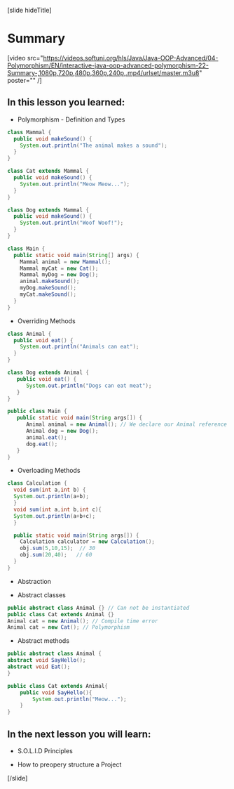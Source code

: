 [slide hideTitle]
# Summary

[video src="https://videos.softuni.org/hls/Java/Java-OOP-Advanced/04-Polymorphism/EN/interactive-java-oop-advanced-polymorphism-22-Summary-,1080p,720p,480p,360p,240p,.mp4/urlset/master.m3u8" poster="" /]

## In this lesson you learned:

- Polymorphism - Definition and Types

``` java
class Mammal {
  public void makeSound() {
    System.out.println("The animal makes a sound");
  }
}
```

``` java
class Cat extends Mammal {
  public void makeSound() {
    System.out.println("Meow Meow...");
  }
}
```

``` java
class Dog extends Mammal {
  public void makeSound() {
    System.out.println("Woof Woof!");
  }
}
```

``` java
class Main {
  public static void main(String[] args) {
    Mammal animal = new Mammal();  
    Mammal myCat = new Cat(); 
    Mammal myDog = new Dog(); 
    animal.makeSound();
    myDog.makeSound();
    myCat.makeSound();
  }
}
```

- Overriding Methods

``` java
class Animal {
  public void eat() {
    System.out.println("Animals can eat");
  }
}

class Dog extends Animal {
   public void eat() {
      System.out.println("Dogs can eat meat");
   }
}

public class Main {
   public static void main(String args[]) {
      Animal animal = new Animal(); // We declare our Animal reference and object
      Animal dog = new Dog();
      animal.eat(); 
      dog.eat();
   }
}
```

- Overloading Methods

``` java
class Calculation {  
  void sum(int a,int b) {
  System.out.println(a+b);
  }  
  void sum(int a,int b,int c){
  System.out.println(a+b+c);
  }  

  public static void main(String args[]) {  
    Calculation calculator = new Calculation();  
    obj.sum(5,10,15);  // 30
    obj.sum(20,40);   // 60
  }  
}  
```

- Abstraction

- Abstract classes

```java
public abstract class Animal {} // Can not be instantiated
public class Cat extends Animal {}
Animal cat = new Animal(); // Compile time error
Animal cat = new Cat(); // Polymorphism
```

- Abstract methods

```java
public abstract class Animal {
abstract void SayHello();
abstract void Eat();
} 

public class Cat extends Animal{
    public void SayHello(){
        System.out.println("Meow...");
    }
}

```

## In the next lesson you will learn:

- S.O.L.I.D Principles

- How to preopery structure a Project



[/slide]
